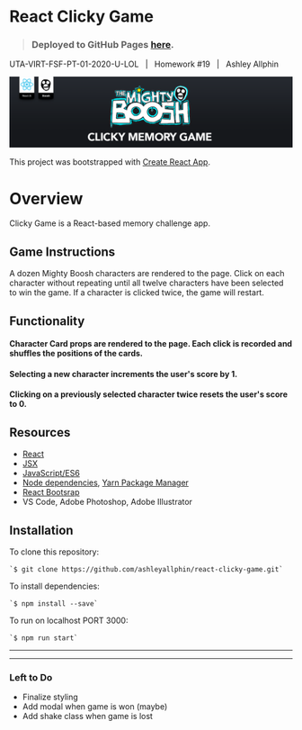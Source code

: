 **React Clicky Game**
======

> ### Deployed to GitHub Pages [here](https://ashleyallphin.github.io/react-clicky-game/).

UTA-VIRT-FSF-PT-01-2020-U-LOL&nbsp;&nbsp;&nbsp;|&nbsp;&nbsp;&nbsp;Homework #19&nbsp;&nbsp;&nbsp;|&nbsp;&nbsp;&nbsp;Ashley Allphin

![clicky-game-banner](src/assets/images/Banenr-ReactClickyGame.png)

This project was bootstrapped with [Create React App](https://github.com/facebookincubator/create-react-app).

# Overview

Clicky Game is a React-based memory challenge app.

## Game Instructions
A dozen Mighty Boosh characters are rendered to the page.  Click on each character without repeating until all twelve characters have been selected to win the game.  If a character is clicked twice, the game will restart.

## Functionality

#### Character Card props are rendered to the page.  Each click is recorded and shuffles the positions of the cards.

#### Selecting a new character increments the user's score by 1.

#### Clicking on a previously selected character twice resets the user's score to 0.

## Resources
* [React](https://reactjs.org/)
* [JSX](https://reactjs.org/docs/introducing-jsx.html)
* [JavaScript/ES6](http://es6-features.org/#Constants)
* [Node dependencies](https://nodejs.org/en/), [Yarn Package Manager](https://yarnpkg.com/)
* [React Bootsrap](https://react-bootstrap.github.io/)
* VS Code, Adobe Photoshop, Adobe Illustrator

## Installation
To clone this repository:

    `$ git clone https://github.com/ashleyallphin/react-clicky-game.git`


To install dependencies:

    `$ npm install --save`

To run on localhost PORT 3000:

    `$ npm run start`

<hr>
<hr>

### Left to Do
- Finalize styling
- Add modal when game is won (maybe)
- Add shake class when game is lost


